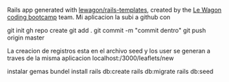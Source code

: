 Rails app generated with [lewagon/rails-templates](https://github.com/lewagon/rails-templates), created by the [Le Wagon coding bootcamp](https://www.lewagon.com) team.
Mi aplicacion la subi a github con

git init
gh repo create
git add .
git commit -m "commit dentro"
git push origin master 

La creacion de registros esta en el archivo seed y los user se generan a 
traves de la misma aplicacion  localhost:/3000/leaflets/new

instalar gemas
bundel install
rails db:create
rails db:migrate
rails db:seed
